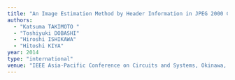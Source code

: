 ```yaml
---
title: "An Image Estimation Method by Header Information in JPEG 2000 Codestreams and its Application to Image Identification"
authors:
  - "Katsuma TAKIMOTO "
  - "Toshiyuki DOBASHI"
  - "Hiroshi ISHIKAWA"
  - "Hitoshi KIYA"
year: 2014
type: "international"
venue: "IEEE Asia-Pacific Conference on Circuits and Systems, Okinawa, Japan, 2014-11-18."
---
```

